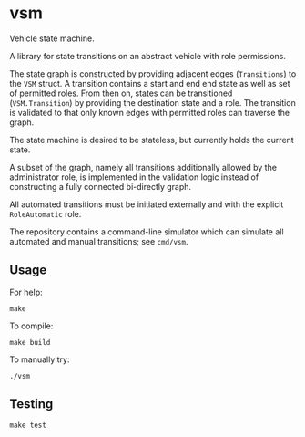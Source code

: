 # vsm

Vehicle state machine.

A library for state transitions on an abstract vehicle with role permissions.

The state graph is constructed by providing adjacent edges (`Transitions`) to
the `VSM` struct. A transition contains a start and end end state as well as
set of permitted roles. From then on, states can be transitioned
(`VSM.Transition`) by providing the destination state and a role. The transition
is validated to that only known edges with permitted roles can traverse the
graph.

The state machine is desired to be stateless, but currently holds the current
state.

A subset of the graph, namely all transitions additionally allowed by the
administrator role, is implemented in the validation logic instead of
constructing a fully connected bi-directly graph.

All automated transitions must be initiated externally and with the explicit
`RoleAutomatic` role.

The repository contains a command-line simulator which can simulate all
automated and manual transitions; see `cmd/vsm`.


## Usage

For help:

    make

To compile:

    make build

To manually try:

    ./vsm


## Testing

    make test

